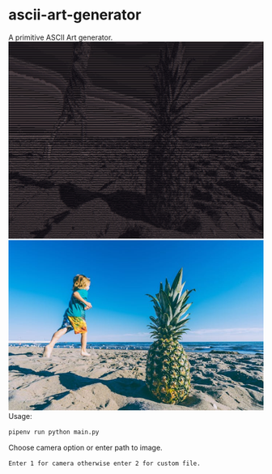 # ascii-art-generator
A primitive ASCII Art generator.
![ascii-text](example/pineapple-ascii.png)
![image](example/pineapple.jpg)
Usage:
```bash
pipenv run python main.py
```
Choose camera option or enter path to image.
```
Enter 1 for camera otherwise enter 2 for custom file.
```
